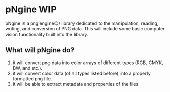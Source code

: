 # pNgine WIP
pNgine is a png engine😉/ library dedicated to the manipulation, reading, writing, and conversion of PNG data.
This will include some basic computer vision functionality built into the library.
## What will pNgine do?
1. it will convert png data into color arrays of different types (RGB, CMYK, BW, and etc.).
2. it will convert color data (of all types listed before) into a properly formatted png file.
3. it will be able to extract metadata and properties of the files
